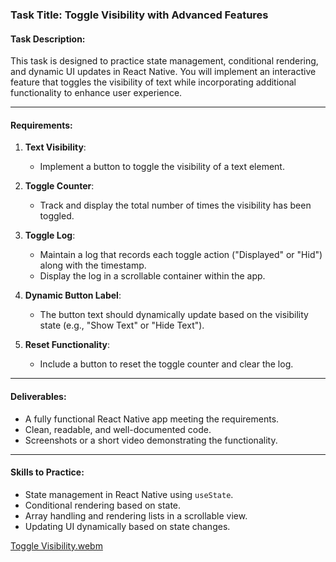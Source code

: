 ### **Task Title: Toggle Visibility with Advanced Features**

#### **Task Description**:
This task is designed to practice state management, conditional rendering, and dynamic UI updates in React Native. You will implement an interactive feature that toggles the visibility of text while incorporating additional functionality to enhance user experience.

---

#### **Requirements**:

1. **Text Visibility**:
   - Implement a button to toggle the visibility of a text element.

2. **Toggle Counter**:
   - Track and display the total number of times the visibility has been toggled.

3. **Toggle Log**:
   - Maintain a log that records each toggle action ("Displayed" or "Hid") along with the timestamp.
   - Display the log in a scrollable container within the app.

4. **Dynamic Button Label**:
   - The button text should dynamically update based on the visibility state (e.g., "Show Text" or "Hide Text").

5. **Reset Functionality**:
   - Include a button to reset the toggle counter and clear the log.

---

#### **Deliverables**:
- A fully functional React Native app meeting the requirements.
- Clean, readable, and well-documented code.
- Screenshots or a short video demonstrating the functionality.

---

#### **Skills to Practice**:
- State management in React Native using `useState`.
- Conditional rendering based on state.
- Array handling and rendering lists in a scrollable view.
- Updating UI dynamically based on state changes.

[Toggle Visibility.webm](https://github.com/user-attachments/assets/51645cb2-355e-4100-8377-73df8cba250b)
